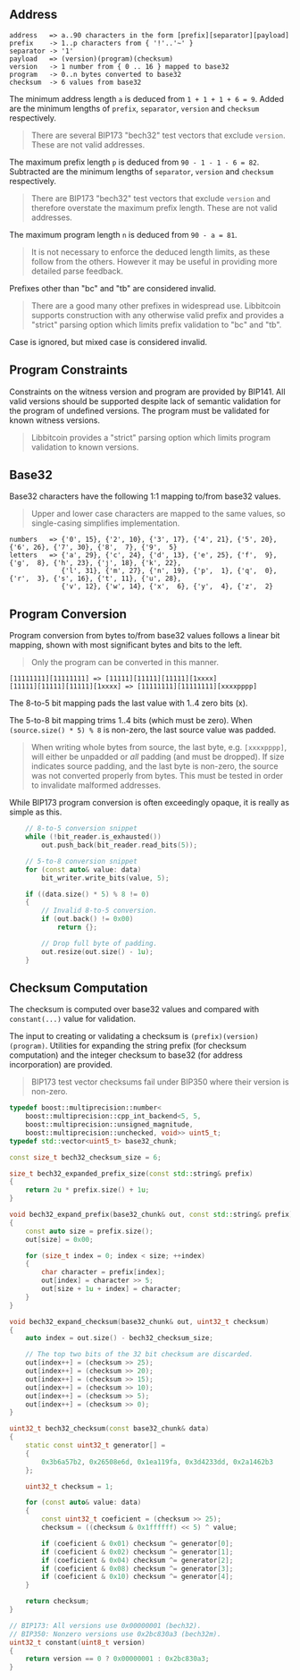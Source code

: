 ## Address
```
address   => a..90 characters in the form [prefix][separator][payload]
prefix    -> 1..p characters from { '!'..'~' }
separator -> '1'
payload   => (version)(program)(checksum)
version   -> 1 number from { 0 .. 16 } mapped to base32
program   -> 0..n bytes converted to base32
checksum  -> 6 values from base32
```
The minimum address length `a` is deduced from `1 + 1 + 1 + 6 = 9`. Added are the minimum lengths of `prefix`, `separator`, `version` and `checksum` respectively.

> There are several BIP173 "bech32" test vectors that exclude `version`. These are not valid addresses.

The maximum prefix length `p` is deduced from `90 - 1 - 1 - 6 = 82`. Subtracted are the minimum lengths of `separator`, `version` and `checksum` respectively.

> There are BIP173 "bech32" test vectors that exclude `version` and therefore overstate the maximum prefix length. These are not valid addresses.

The maximum program length `n` is deduced from `90 - a = 81`.

> It is not necessary to enforce the deduced length limits, as these follow from the others. However it may be useful in providing more detailed parse feedback.

Prefixes other than "bc" and "tb" are considered invalid.

> There are a good many other prefixes in widespread use. Libbitcoin supports construction with any otherwise valid prefix and provides a "strict" parsing option which limits prefix validation to "bc" and "tb".

Case is ignored, but mixed case is considered invalid.

## Program Constraints

Constraints on the witness version and program are provided by BIP141. All valid versions should be supported despite lack of semantic validation for the program of undefined versions. The program must be validated for known witness versions.

> Libbitcoin provides a "strict" parsing option which limits program validation to known versions.

## Base32
Base32 characters have the following 1:1 mapping to/from base32 values.

> Upper and lower case characters are mapped to the same values, so single-casing simplifies implementation.

```
numbers   => {'0', 15}, {'2', 10}, {'3', 17}, {'4', 21}, {'5', 20}, {'6', 26}, {'7', 30}, {'8',  7}, {'9',  5}
letters   => {'a', 29}, {'c', 24}, {'d', 13}, {'e', 25}, {'f',  9}, {'g',  8}, {'h', 23}, {'j', 18}, {'k', 22},
             {'l', 31}, {'m', 27}, {'n', 19}, {'p',  1}, {'q',  0}, {'r',  3}, {'s', 16}, {'t', 11}, {'u', 28},
             {'v', 12}, {'w', 14}, {'x',  6}, {'y',  4}, {'z',  2}
```

## Program Conversion
Program conversion from bytes to/from base32 values follows a linear bit mapping, shown with most significant bytes and bits to the left.

> Only the program can be converted in this manner.
```
[11111111][11111111] => [11111][11111][11111][1xxxx]
[11111][11111][11111][1xxxx] => [11111111][11111111][xxxxpppp]
```
The 8-to-5 bit mapping pads the last value with 1..4 zero bits (x).

The 5-to-8 bit mapping trims 1..4 bits (which must be zero). When `(source.size() * 5) % 8` is non-zero, the last source value was padded.

> When writing whole bytes from source, the last byte, e.g. `[xxxxpppp]`, will either be unpadded or *all* padding (and must be dropped). If size indicates source padding, and the last byte is non-zero, the source was not converted properly from bytes. This must be tested in order to invalidate malformed addresses.

While BIP173 program conversion is often exceedingly opaque, it is really as simple as this.

```cpp
    // 8-to-5 conversion snippet
    while (!bit_reader.is_exhausted())
        out.push_back(bit_reader.read_bits(5));
```
```cpp
    // 5-to-8 conversion snippet
    for (const auto& value: data)
        bit_writer.write_bits(value, 5);

    if ((data.size() * 5) % 8 != 0)
    {
        // Invalid 8-to-5 conversion.
        if (out.back() != 0x00)
            return {};

        // Drop full byte of padding.
        out.resize(out.size() - 1u);
    }
```

## Checksum Computation
The checksum is computed over base32 values and compared with `constant(...)` value for validation.

The input to creating or validating a checksum is `(prefix)(version)(program)`. Utilities for expanding the string prefix (for checksum computation) and the integer checksum to base32 (for address incorporation) are provided.

> BIP173 test vector checksums fail under BIP350 where their version is non-zero.

```cpp
typedef boost::multiprecision::number<
    boost::multiprecision::cpp_int_backend<5, 5,
    boost::multiprecision::unsigned_magnitude,
    boost::multiprecision::unchecked, void>> uint5_t;
typedef std::vector<uint5_t> base32_chunk;

const size_t bech32_checksum_size = 6;

size_t bech32_expanded_prefix_size(const std::string& prefix)
{
    return 2u * prefix.size() + 1u;
}

void bech32_expand_prefix(base32_chunk& out, const std::string& prefix)
{
    const auto size = prefix.size();
    out[size] = 0x00;

    for (size_t index = 0; index < size; ++index)
    {
        char character = prefix[index];
        out[index] = character >> 5;
        out[size + 1u + index] = character;
    }
}

void bech32_expand_checksum(base32_chunk& out, uint32_t checksum)
{
    auto index = out.size() - bech32_checksum_size;

    // The top two bits of the 32 bit checksum are discarded.
    out[index++] = (checksum >> 25);
    out[index++] = (checksum >> 20);
    out[index++] = (checksum >> 15);
    out[index++] = (checksum >> 10);
    out[index++] = (checksum >> 5);
    out[index++] = (checksum >> 0);
}

uint32_t bech32_checksum(const base32_chunk& data)
{
    static const uint32_t generator[] =
    {
        0x3b6a57b2, 0x26508e6d, 0x1ea119fa, 0x3d4233dd, 0x2a1462b3
    };

    uint32_t checksum = 1;

    for (const auto& value: data)
    {
        const uint32_t coeficient = (checksum >> 25);
        checksum = ((checksum & 0x1ffffff) << 5) ^ value;

        if (coeficient & 0x01) checksum ^= generator[0];
        if (coeficient & 0x02) checksum ^= generator[1];
        if (coeficient & 0x04) checksum ^= generator[2];
        if (coeficient & 0x08) checksum ^= generator[3];
        if (coeficient & 0x10) checksum ^= generator[4];
    }

    return checksum;
}

// BIP173: All versions use 0x00000001 (bech32).
// BIP350: Nonzero versions use 0x2bc830a3 (bech32m).
uint32_t constant(uint8_t version)
{
    return version == 0 ? 0x00000001 : 0x2bc830a3;
}
```